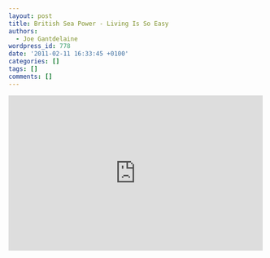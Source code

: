 ```yaml
---
layout: post
title: British Sea Power - Living Is So Easy
authors:
  - Joe Gantdelaine
wordpress_id: 778
date: '2011-02-11 16:33:45 +0100'
categories: []
tags: []
comments: []
---
```

<iframe title="YouTube video player" width="500" height="305" src="http://www.youtube.com/embed/CNOrK_T4UOI" frameborder="0" allowfullscreen></iframe>
